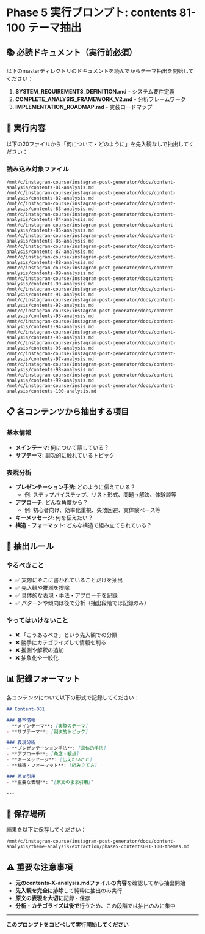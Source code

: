 # Phase 5 実行プロンプト: contents 81-100 テーマ抽出

## 📚 必読ドキュメント（実行前必須）
以下のmasterディレクトリのドキュメントを読んでからテーマ抽出を開始してください：
1. **SYSTEM_REQUIREMENTS_DEFINITION.md** - システム要件定義
2. **COMPLETE_ANALYSIS_FRAMEWORK_V2.md** - 分析フレームワーク
3. **IMPLEMENTATION_ROADMAP.md** - 実装ロードマップ

## 🎯 実行内容
以下の20ファイルから「何について・どのように」を先入観なしで抽出してください：

### 読み込み対象ファイル
```
/mnt/c/instagram-course/instagram-post-generator/docs/content-analysis/contents-81-analysis.md
/mnt/c/instagram-course/instagram-post-generator/docs/content-analysis/contents-82-analysis.md
/mnt/c/instagram-course/instagram-post-generator/docs/content-analysis/contents-83-analysis.md
/mnt/c/instagram-course/instagram-post-generator/docs/content-analysis/contents-84-analysis.md
/mnt/c/instagram-course/instagram-post-generator/docs/content-analysis/contents-85-analysis.md
/mnt/c/instagram-course/instagram-post-generator/docs/content-analysis/contents-86-analysis.md
/mnt/c/instagram-course/instagram-post-generator/docs/content-analysis/contents-87-analysis.md
/mnt/c/instagram-course/instagram-post-generator/docs/content-analysis/contents-88-analysis.md
/mnt/c/instagram-course/instagram-post-generator/docs/content-analysis/contents-89-analysis.md
/mnt/c/instagram-course/instagram-post-generator/docs/content-analysis/contents-90-analysis.md
/mnt/c/instagram-course/instagram-post-generator/docs/content-analysis/contents-91-analysis.md
/mnt/c/instagram-course/instagram-post-generator/docs/content-analysis/contents-92-analysis.md
/mnt/c/instagram-course/instagram-post-generator/docs/content-analysis/contents-93-analysis.md
/mnt/c/instagram-course/instagram-post-generator/docs/content-analysis/contents-94-analysis.md
/mnt/c/instagram-course/instagram-post-generator/docs/content-analysis/contents-95-analysis.md
/mnt/c/instagram-course/instagram-post-generator/docs/content-analysis/contents-96-analysis.md
/mnt/c/instagram-course/instagram-post-generator/docs/content-analysis/contents-97-analysis.md
/mnt/c/instagram-course/instagram-post-generator/docs/content-analysis/contents-98-analysis.md
/mnt/c/instagram-course/instagram-post-generator/docs/content-analysis/contents-99-analysis.md
/mnt/c/instagram-course/instagram-post-generator/docs/content-analysis/contents-100-analysis.md
```

## 📋 各コンテンツから抽出する項目

### 基本情報
- **メインテーマ**: 何について話している？
- **サブテーマ**: 副次的に触れているトピック

### 表現分析  
- **プレゼンテーション手法**: どのように伝えている？
  - 例: ステップバイステップ、リスト形式、問題→解決、体験談等
- **アプローチ**: どんな角度から？
  - 例: 初心者向け、効率化重視、失敗回避、実体験ベース等
- **キーメッセージ**: 何を伝えたい？
- **構造・フォーマット**: どんな構造で組み立てられている？

## 🚨 抽出ルール

### やるべきこと
- ✅ 実際にそこに書かれていることだけを抽出
- ✅ 先入観や推測を排除
- ✅ 具体的な表現・手法・アプローチを記録
- ✅ パターンや傾向は後で分析（抽出段階では記録のみ）

### やってはいけないこと  
- ❌ 「こうあるべき」という先入観での分類
- ❌ 勝手にカテゴライズして情報を削る
- ❌ 推測や解釈の追加
- ❌ 抽象化や一般化

## 📊 記録フォーマット

各コンテンツについて以下の形式で記録してください：

```markdown
## Content-081

### 基本情報
- **メインテーマ**: [実際のテーマ]
- **サブテーマ**: [副次的トピック]

### 表現分析
- **プレゼンテーション手法**: [具体的手法]
- **アプローチ**: [角度・観点]
- **キーメッセージ**: [伝えたいこと]
- **構造・フォーマット**: [組み立て方]

### 原文引用
- **重要な表現**: "[原文のまま引用]"

---
```

## 💾 保存場所
結果を以下に保存してください：
```
/mnt/c/instagram-course/instagram-post-generator/docs/content-analysis/theme-analysis/extraction/phase5-contents081-100-themes.md
```

## ⚠️ 重要な注意事項
- **元のcontents-X-analysis.mdファイルの内容**を確認してから抽出開始
- **先入観を完全に排除**して純粋に抽出のみ実行
- **原文の表現を大切に**記録・保存
- **分析・カテゴライズは後で**行うため、この段階では抽出のみに集中

---

**このプロンプトをコピペして実行開始してください**